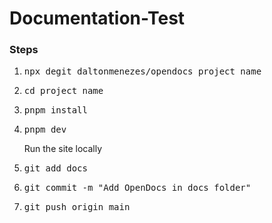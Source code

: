 # Documentation-Test

### Steps


1. <pre>npx degit daltonmenezes/opendocs project_name</pre>
2. <pre>cd project_name</pre>
3. <pre>pnpm install</pre>
4. <pre>pnpm dev</pre> Run the site locally
5. <pre>git add docs</pre>
6. <pre>git commit -m "Add OpenDocs in docs folder"</pre>
7. <pre>git push origin main</pre>

